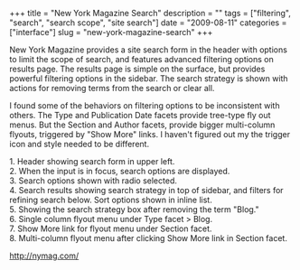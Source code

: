 +++
title = "New York Magazine Search"
description = ""
tags = ["filtering", "search", "search scope", "site search"]
date = "2009-08-11"
categories = ["interface"]
slug = "new-york-magazine-search"
+++


<p>New York Magazine provides a site search form in the header with options to limit the scope of search, and features advanced filtering options on results page. The results page is simple on the surface, but provides powerful filtering options in the sidebar. The search strategy is shown with actions for removing terms from the search or clear all.</p>
<p>I found some of the behaviors on filtering options to be inconsistent with others. The Type and Publication Date facets provide tree-type fly out menus. But the Section and Author facets, provide bigger multi-column flyouts, triggered by "Show More" links. I haven't figured out my the trigger icon and style needed to be different. </p>
<div id="screens-full" class="clear"><div class="caption">1. Header showing search form in upper left.</div><div class="fullimg clear"><a href="//konigi.com/media/interface/nymag-search-1.png" class="group" rel="group" title="1. Header showing search form in upper left."><img src="//konigi.com/media/interface/nymag-search-1.png" alt="" class="img-responsive"></a></div></div><div id="screens-full" class="clear"><div class="caption">2. When the input is in focus, search options are displayed.</div><div class="fullimg clear"><a href="//konigi.com/media/interface/nymag-search-2.png" class="group" rel="group" title="2. When the input is in focus, search options are displayed."><img src="//konigi.com/media/interface/nymag-search-2.png" alt="" class="img-responsive"></a></div></div><div id="screens-full" class="clear"><div class="caption">3. Search options shown with radio selected.</div><div class="fullimg clear"><a href="//konigi.com/media/interface/nymag-search-3.png" class="group" rel="group" title="3. Search options shown with radio selected."><img src="//konigi.com/media/interface/nymag-search-3.png" alt="" class="img-responsive"></a></div></div><div id="screens-full" class="clear"><div class="caption">4. Search results showing search strategy in top of sidebar, and filters for refining search below. Sort options shown in inline list.</div><div class="fullimg clear"><a href="//konigi.com/media/interface/nymag-search-4.png" class="group" rel="group" title="4. Search results showing search strategy in top of sidebar, and filters for refining search below. ..."><img src="//konigi.com/media/interface/nymag-search-4.png" alt="" class="img-responsive"></a></div></div><div id="screens-full" class="clear"><div class="caption">5. Showing the search strategy box after removing the term &quot;Blog.&quot;</div><div class="fullimg clear"><a href="//konigi.com/media/interface/nymag-search-5.png" class="group" rel="group" title="5. Showing the search strategy box after removing the term &quot;Blog.&quot;"><img src="//konigi.com/media/interface/nymag-search-5.png" alt="" class="img-responsive"></a></div></div><div id="screens-full" class="clear"><div class="caption">6. Single column flyout menu under Type facet &gt; Blog.</div><div class="fullimg clear"><a href="//konigi.com/media/interface/nymag-search-6.png" class="group" rel="group" title="6. Single column flyout menu under Type facet &gt; Blog."><img src="//konigi.com/media/interface/nymag-search-6.png" alt="" class="img-responsive"></a></div></div><div id="screens-full" class="clear"><div class="caption">7. Show More link for flyout menu under Section facet.</div><div class="fullimg clear"><a href="//konigi.com/media/interface/nymag-search-7.png" class="group" rel="group" title="7. Show More link for flyout menu under Section facet."><img src="//konigi.com/media/interface/nymag-search-7.png" alt="" class="img-responsive"></a></div></div><div id="screens-full" class="clear"><div class="caption">8. Multi-column flyout menu after clicking Show More link in Section facet.</div><div class="fullimg clear"><a href="//konigi.com/media/interface/nymag-search-8.png" class="group" rel="group" title="8. Multi-column flyout menu after clicking Show More link in Section facet."><img src="//konigi.com/media/interface/nymag-search-8.png" alt="" class="img-responsive"></a></div></div>        
<p><a href="http://nymag.com/">http://nymag.com/</a></p>

